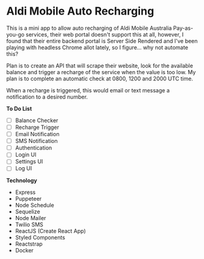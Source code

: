 # Aldi Mobile Auto Recharging

This is a mini app to allow auto recharging of Aldi Mobile Australia Pay-as-you-go services, their web portal doesn't support this at all, however, I found that their entire backend portal is Server Side Rendered and I've been playing with headless Chrome allot lately, so I figure... why not automate this?

Plan is to create an API that will scrape their website, look for the available balance and trigger a recharge of the service when the value is too low. My plan is to complete an automatic check at 0800, 1200 and 2000 UTC time.

When a recharge is triggered, this would email or text message a notification to a desired number.

**To Do List**

- [ ] Balance Checker
- [ ] Recharge Trigger
- [ ] Email Notification
- [ ] SMS Notification
- [ ] Authentication
- [ ] Login UI
- [ ] Settings UI
- [ ] Log UI

**Technology**

- Express
- Puppeteer
- Node Schedule
- Sequelize
- Node Mailer
- Twilio SMS
- ReactJS (Create React App)
- Styled Components
- Reactstrap
- Docker
